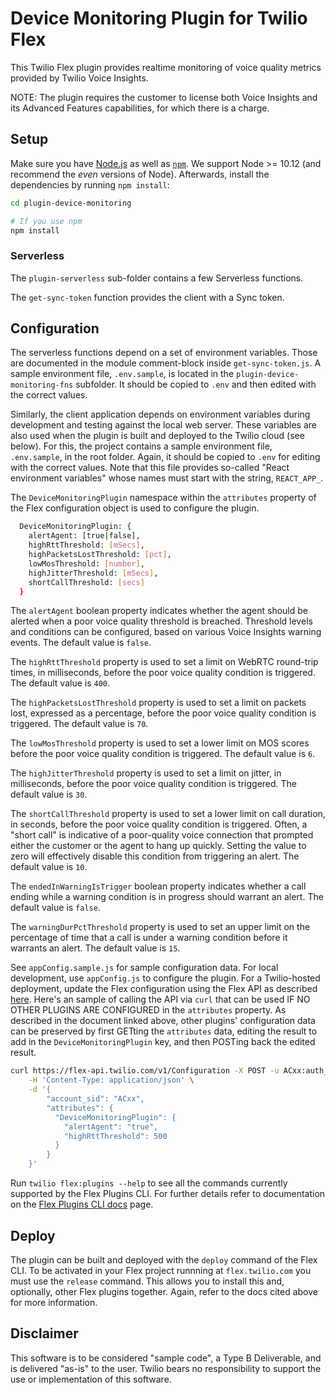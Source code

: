 # Device Monitoring Plugin for Twilio Flex

This Twilio Flex plugin provides realtime monitoring of voice quality metrics provided by Twilio Voice Insights.


NOTE: The plugin requires the customer to license both Voice Insights and its Advanced Features capabilities, for which there is a charge.

## Setup

Make sure you have [Node.js](https://nodejs.org) as well as [`npm`](https://npmjs.com). We support Node >= 10.12 (and recommend the _even_ versions of Node). Afterwards, install the dependencies by running `npm install`:

```bash
cd plugin-device-monitoring

# If you use npm
npm install
```

### Serverless
The `plugin-serverless` sub-folder contains a few Serverless functions.

The `get-sync-token` function provides the client with a Sync token.

## Configuration
The serverless functions depend on a set of environment variables. Those are documented in the module comment-block inside `get-sync-token.js`. A sample environment file, `.env.sample`, is located in the `plugin-device-monitoring-fns` subfolder. It should be copied to `.env` and then edited with the correct values.

Similarly, the client application depends on environment variables during development and testing against the local web server. These variables are also used when the plugin is built and deployed to the Twilio cloud (see below). For this, the project contains a sample environment file, `.env.sample`, in the root folder. Again, it should be copied to `.env` for editing with the correct values. Note that this file provides so-called "React environment variables" whose names must start with the string, `REACT_APP_`.

The `DeviceMonitoringPlugin` namespace within the `attributes` property of the Flex configuration object is used to configure the plugin. 

```bash
  DeviceMonitoringPlugin: {
    alertAgent: [true|false],
    highRttThreshold: [mSecs],
    highPacketsLostThreshold: [pct],
    lowMosThreshold: [number],
    highJitterThreshold: [mSecs],
    shortCallThreshold: [secs]
  }
```

The `alertAgent` boolean property indicates whether the agent should be alerted when a poor voice quality threshold is breached. Threshold levels and conditions can be configured, based on various Voice Insights  warning events. The default value is `false`.

The `highRttThreshold` property is used to set a limit on WebRTC round-trip times, in milliseconds, before the poor voice quality condition is triggered. The default value is `400`.

The `highPacketsLostThreshold` property is used to set a limit on packets lost, expressed as a percentage, before the poor voice quality condition is triggered. The default value is `70`.

The `lowMosThreshold` property is used to set a lower limit on MOS scores before the poor voice quality condition is triggered. The default value is `6`.

The `highJitterThreshold` property is used to set a limit on jitter, in milliseconds, before the poor voice quality condition is triggered. The default value is `30`.

The `shortCallThreshold` property is used to set a lower limit on call duration, in seconds, before the poor voice quality condition is triggered. Often, a "short call" is indicative of a poor-quality voice connection that prompted either the customer or the agent to hang up quickly. Setting the value to zero will effectively disable this condition from triggering an alert. The default value is `10`.

The `endedInWarningIsTrigger` boolean property indicates whether a call ending while a warning condition is in progress should warrant an alert. The default value is `false`.

The `warningDurPctThreshold` property is used to set an upper limit on the percentage of time that a call is under a warning condition before it warrants an alert. The default value is `15`.

See `appConfig.sample.js` for sample configuration data. For local development, use `appConfig.js` to configure the plugin. For a Twilio-hosted deployment, update the Flex configuration using the Flex API as described [here](https://www.twilio.com/docs/flex/ui/configuration#modifying-configuration-for-flextwiliocom). Here's an sample of calling the API via `curl` that can be used IF NO OTHER PLUGINS ARE CONFIGURED in the `attributes` property. As described in the document linked above, other plugins' configuration data can be preserved by first GETting the `attributes` data, editing the result to add in the `DeviceMonitoringPlugin` key, and then POSTing back the edited result.

```bash
curl https://flex-api.twilio.com/v1/Configuration -X POST -u ACxx:auth_token \
    -H 'Content-Type: application/json' \
    -d '{
        "account_sid": "ACxx",
        "attributes": {
          "DeviceMonitoringPlugin": {
            "alertAgent": "true",
            "highRttThreshold": 500
          }
        }
    }'
```

Run `twilio flex:plugins --help` to see all the commands currently supported by the Flex Plugins CLI. For further details refer to documentation on the [Flex Plugins CLI docs](https://www.twilio.com/docs/flex/developer/plugins/cli) page.

## Deploy
The plugin can be built and deployed with the `deploy` command of the Flex CLI. To be activated in your Flex project runnning at `flex.twilio.com` you must use the `release` command. This allows you to install this and, optionally, other Flex plugins together. Again, refer to the docs cited above for more information.

## Disclaimer
This software is to be considered "sample code", a Type B Deliverable, and is delivered "as-is" to the user. Twilio bears no responsibility to support the use or implementation of this software.
